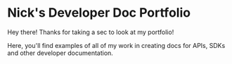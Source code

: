 # Nick's Developer Doc Portfolio
Hey there! Thanks for taking a sec to look at my portfolio! 

Here, you'll find examples of all of my work in creating docs for APIs, SDKs and other developer documentation.
